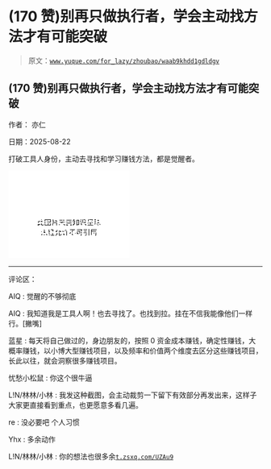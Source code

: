 # (170 赞)别再只做执行者，学会主动找方法才有可能突破

> 原文：[`www.yuque.com/for_lazy/zhoubao/waab9khdd1gdldgv`](https://www.yuque.com/for_lazy/zhoubao/waab9khdd1gdldgv)

## (170 赞)别再只做执行者，学会主动找方法才有可能突破

作者： 亦仁

日期：2025-08-22

打破工具人身份，主动去寻找和学习赚钱方法，都是觉醒者。

![](img/b753a0bde247616bf5e97d4736085728.png "None")

* * *

评论区：

AIQ : 觉醒的不够彻底

AIQ : 我知道我是工具人啊！也去寻找了。也找到拉。挂在不信我能像他们一样行。[撇嘴]

蓝星 : 每天将自己做过的，身边朋友的，按照 0 资金成本赚钱，确定性赚钱，大概率赚钱，以小博大型赚钱项目，以及频率和价值两个维度去区分这些赚钱项目，长此以往，就会洞察很多赚钱项目。

忧愁小松鼠 : 你这个很牛逼

L!N/林林/小林 : 我发这种截图，会主动裁剪一下留下有效部分再发出来，这样子大家更直接看到重点，也更愿意多看几遍。

re : 没必要吧 个人习惯

Yhx : 多余动作

L!N/林林/小林 : 你的想法也很多余[`t.zsxq.com/UZAu9`](https://t.zsxq.com/UZAu9)